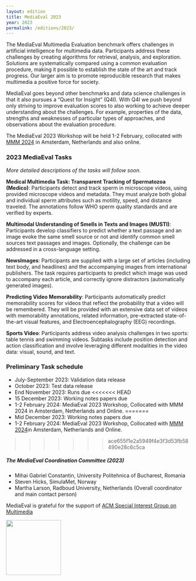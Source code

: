 ```yaml
---
layout: edition
title: MediaEval 2023
year: 2023
permalink: /editions/2023/
---
```


The MediaEval Multimedia Evaluation benchmark offers challenges in artificial intelligence for multimedia data. Participants address these challenges by creating algorithms for retrieval, analysis, and exploration. Solutions are systematically compared using a common evaluation procedure, making it possible to establish the state of the art and track progress. Our larger aim is to promote reproducible research that makes multimedia a positive force for society. 

MediaEval goes beyond other benchmarks and data science challenges in that it also pursues a “Quest for Insight” (Q4I). With Q4I we push beyond only striving to improve evaluation scores to also working to achieve deeper understanding about the challenges. For example, properties of the data,  strengths and weaknesses of particular types of approaches, and observations about the evaluation procedure.

The MediaEval 2023 Workshop will be held 1-2 February, collocated with [MMM 2024](https://mmm2024.org) in Amsterdam, Netherlands and also online. 

### 2023 MediaEval Tasks
*More detailed descriptions of the tasks will follow soon.*

**Medical Multimedia Task: Transparent Tracking of Spermatozoa (Medico)**: Participants detect and track sperm in microscope videos, using provided microscope videos and metadata. They must analyze both global and individual sperm attributes such as motility, speed, and distance traveled. The annotations follow WHO sperm quality standards and are verified by experts. 

**Multimodal Understanding of Smells in Texts and Images (MUSTI)**: Participants develop classifiers to predict whether a text passage and an image evoke the same smell source or not and identify common smell sources text passages and images. Optionally, the challenge can be addressed in a cross-language setting.

**NewsImages**: Participants are supplied with a large set of articles (including text body, and headlines) and the accompanying images from international publishers. The task requires participants to predict which image was used to accompany each article, and correctly ignore distractors (automatically generated images).

**Predicting Video Memorability**: Participants automatically predict memorability scores for videos that reflect the probability that a video will be remembered. They will be provided with an extensive data set of videos with memorability annotations, related information, pre-extracted state-of-the-art visual features, and Electroencephalography (EEG) recordings.

**Sports Video**: Participants address video analysis challenges in two sports: table tennis and swimming videos. Subtasks include position detection and action classification and involve leveraging different modalities in the video data: visual, sound, and text.

### Preliminary Task schedule 
* July-September 2023: Validation data release
* October 2023: Test data release
* End November 2023: Runs due
<<<<<<< HEAD
* 15 December 2023: Working notes papers due
* 1-2 February 2024: MediaEval 2023 Workshop, Collocated with MMM 2024 in Amsterdam, Netherlands and Online.
=======
* Mid December 2023: Working notes papers due
* 1-2 February 2024: MediaEval 2023 Workshop, Collocated with [MMM 2024](https://mmm2024.org)in Amsterdam, Netherlands and Online.
>>>>>>> ace655f1e2a5949f4e3f3d53fb58490e28c6c5ca

##### The MediaEval Coordination Committee (2023)
* Mihai Gabriel Constantin, University Politehnica of Bucharest, Romania
* Steven Hicks, SimulaMet, Norway
* Martha Larson, Radboud University, Netherlands (Overall coordinator and main contact person)

MediaEval is grateful for the support of [ACM Special Interest Group on Multimedia](http://sigmm.org/)

<img src="https://multimediaeval.github.io/editions/2020/docs/sigmmlogo.gif" width=150/>
